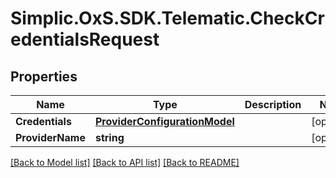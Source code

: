 # Simplic.OxS.SDK.Telematic.CheckCredentialsRequest

## Properties

Name | Type | Description | Notes
------------ | ------------- | ------------- | -------------
**Credentials** | [**ProviderConfigurationModel**](ProviderConfigurationModel.md) |  | [optional] 
**ProviderName** | **string** |  | [optional] 

[[Back to Model list]](../README.md#documentation-for-models) [[Back to API list]](../README.md#documentation-for-api-endpoints) [[Back to README]](../README.md)

